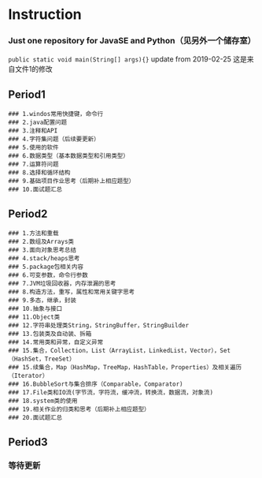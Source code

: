# Instruction
### Just one repository for JavaSE and Python（见另外一个储存室）
```public static void main(String[] args){}```
update from 2019-02-25
这是来自文件1的修改
## Period1
```
### 1.windos常用快捷键，命令行     
### 2.java配置问题
### 3.注释和API
### 4.字符集问题（后续要更新）
### 5.使用的软件
### 6.数据类型（基本数据类型和引用类型）
### 7.运算符问题
### 8.选择和循环结构
### 9.基础项目作业思考（后期补上相应题型）
### 10.面试题汇总
```
## Period2
```
### 1.方法和重载
### 2.数组及Arrays类
### 3.面向对象思考总结
### 4.stack/heaps思考
### 5.package包相关内容
### 6.可变参数，命令行参数
### 7.JVM垃圾回收器，内存泄漏的思考
### 8.构造方法，重写，属性和常用关键字思考
### 9.多态，继承，封装
### 10.抽象与接口
### 11.Object类
### 12.字符串处理类String，StringBuffer，StringBuilder
### 13.包装类及自动装、拆箱
### 14.常用类和异常，自定义异常
### 15.集合，Collection，List（ArrayList，LinkedList，Vector），Set（HashSet，TreeSet）
### 15.续集合，Map（HashMap，TreeMap，HashTable，Properties）及相关遍历（Iterator）
### 16.BubbleSort与集合排序（Comparable，Comparator)
### 17.File类和IO流(字节流，字符流，缓冲流，转换流，数据流，对象流)
### 18.system类的使用
### 19.相关作业的归类和思考（后期补上相应题型）
### 20.面试题汇总
```
## Period3
### 等待更新
